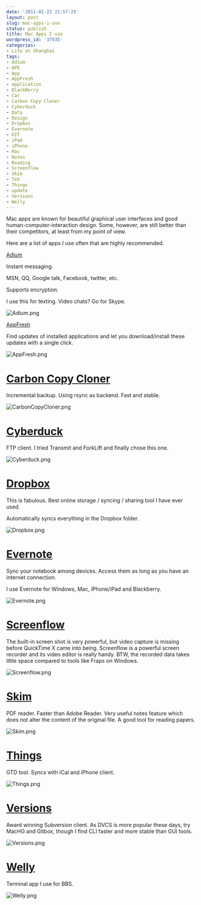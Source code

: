 ```yaml
---
date: '2011-01-23 21:57:25'
layout: post
slug: mac-apps-i-use
status: publish
title: Mac Apps I use
wordpress_id: '37935'
categories:
- Life at Shanghai
tags:
- Adium
- APE
- App
- AppFresh
- application
- BlackBerry
- Car
- Carbon Copy Cloner
- Cyberduck
- Data
- Design
- Dropbox
- Evernote
- GIT
- iPad
- iPhone
- Mac
- Notes
- Reading
- Screenflow
- Skim
- TeX
- Things
- update
- Versions
- Welly
---
```


Mac apps are known for beautiful graphical user interfaces and good human-computer-interaction design. Some, however, are still better than their competitors, at least from my point of view.




Here are a list of apps I use often that are highly recommended.




[Adium](http://adium.im/)




Instant messaging.




MSN, QQ, Google talk, Facebook, twitter, etc.




Supports encryption.




I use this for texting. Video chats? Go for Skype.




![Adium.png](/images/in_post/adium.png)




[AppFresh](http://metaquark.de/appfresh/)




Find updates of installed applications and let you download/install these updates with a single click.




![AppFresh.png](/images/in_post/appfresh.png)




# [Carbon Copy Cloner](http://www.bombich.com/)




Incremental backup. Using rsync as backend. Fast and stable.




![CarbonCopyCloner.png](/images/in_post/carboncopycloner.png)




# [Cyberduck](http://cyberduck.ch/)




FTP client. I tried Transmit and ForkLift and finally chose this one.




![Cyberduck.png](/images/in_post/cyberduck.png)




# [Dropbox](http://db.tt/ZPyUSwT)




This is fabulous. Best online storage / syncing / sharing tool I have ever used.




Automatically syncs everything in the Dropbox folder.




![Dropbox.png](/images/in_post/dropbox.png)




# [Evernote](http://www.evernote.com/)




Sync your notebook among devices. Access them as long as you have an internet connection.




I use Evernote for Windows, Mac, iPhone/iPad and Blackberry.




![Evernote.png](/images/in_post/evernote.png)




# [Screenflow](http://www.telestream.net/screen-flow/overview.htm)




The built-in screen shot is very powerful, but video capture is missing before QuickTime X came into being. Screenflow is a powerful screen recorder and its video editor is really handy. BTW, the recorded data takes little space compared to tools like Fraps on Windows.




![Screenflow.png](/images/in_post/screenflow.png)




# [Skim](http://skim-app.sourceforge.net/)




PDF reader. Faster than Adobe Reader. Very useful notes feature which does not alter the content of the original file. A good tool for reading papers.




![Skim.png](/images/in_post/skim.png)




# [Things](http://culturedcode.com/things/)




GTD tool. Syncs with iCal and iPhone client.




![Things.png](/images/in_post/things.png)




# [Versions](http://versionsapp.com/)




Award winning Subversion client. As DVCS is more popular these days, try MacHG and Gitbox, though I find CLI faster and more stable than GUI tools.




![Versions.png](/images/in_post/versions.png)




# [Welly](http://code.google.com/p/welly/)




Terminal app I use for BBS.




![Welly.png](/images/in_post/welly.png)
